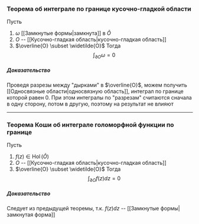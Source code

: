 ### Теорема об интеграле по границе кусочно-гладкой области
Пусть 
1. $\omega$ [[Замкнутые формы|замкнута]] в $\widetilde{O}$
2. $O$ -- [[Кусочно-гладкая область|кусочно-гладкая область]]
3. $\overline{O} \subset \widetilde{O}$
Тогда
$$\int_{\partial O}\omega = 0$$
##### Доказательство
Проведя разрезы между "дырками" в $\overline{O}$, можем получить [[Односвязные области|односвязную область]], интеграл по границе которой равен 0. При этом интегралы по "разрезам" считаются сначала в одну сторону, потом в другую, поэтому на результат не влияют

---
### Теорема Коши об интеграле голоморфной функции по границе
Пусть
1. $f(z) \in \operatorname{Hol}(\widetilde{O})$
2. $O$ -- [[Кусочно-гладкая область|кусочно-гладкая область]]
3. $\overline{O} \subset \widetilde{O}$
Тогда
$$\int_{\partial O}f(z)dz = 0$$
##### Доказательство
Следует из предыдущей теоремы, т.к. $f(z)dz$ -- [[Замкнутые формы|замкнутая форма]]
